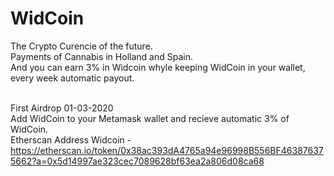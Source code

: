 # WidCoin  <img href="/img/Logo WDC.png">

The Crypto Curencie of the future.<br>
Payments of Cannabis in Holland and Spain.<br>
And you can earn 3% in Widcoin whyle keeping WidCoin in your wallet, every week automatic payout.<br><br>

First Airdrop 01-03-2020<br>
Add WidCoin to your Metamask wallet and recieve automatic 3% of WidCoin.<br>
Etherscan Address Widcoin - <br>
https://etherscan.io/token/0x38ac393dA4765a94e96998B556BF463876375662?a=0x5d14997ae323cec7089628bf63ea2a806d08ca68
